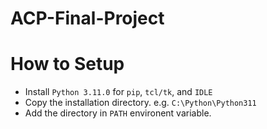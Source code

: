 # ACP-Final-Project

# How to Setup

  * Install `Python 3.11.0` for `pip`,  `tcl/tk`, and `IDLE` <br />
  * Copy the installation directory. e.g. `C:\Python\Python311` <br />
  * Add the directory in `PATH` environent variable. <br />
